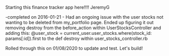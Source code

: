 Starting this finance tracker app here!!!! JeremyG

-completed on 2016-01-21 - Had an ongoing issue with the user stocks 
not wanting to be deleted from my_portfolio page. Ended up figuring it
out removing destroy from the before_action within UserStocksController 
and adding this:
@user_stock = current_user.user_stocks.where(stock_id: params[:id]).first
to the def destroy within user_stocks_controller.rb

Rolled through this on 01/08/2020 to update and test. Let's build!
